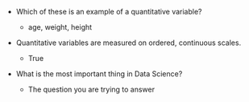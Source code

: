 - Which of these is an example of a quantitative variable?
  - age, weight, height

- Quantitative variables are measured on ordered, continuous scales.
  - True
  
- What is the most important thing in Data Science?
  - The question you are trying to answer
